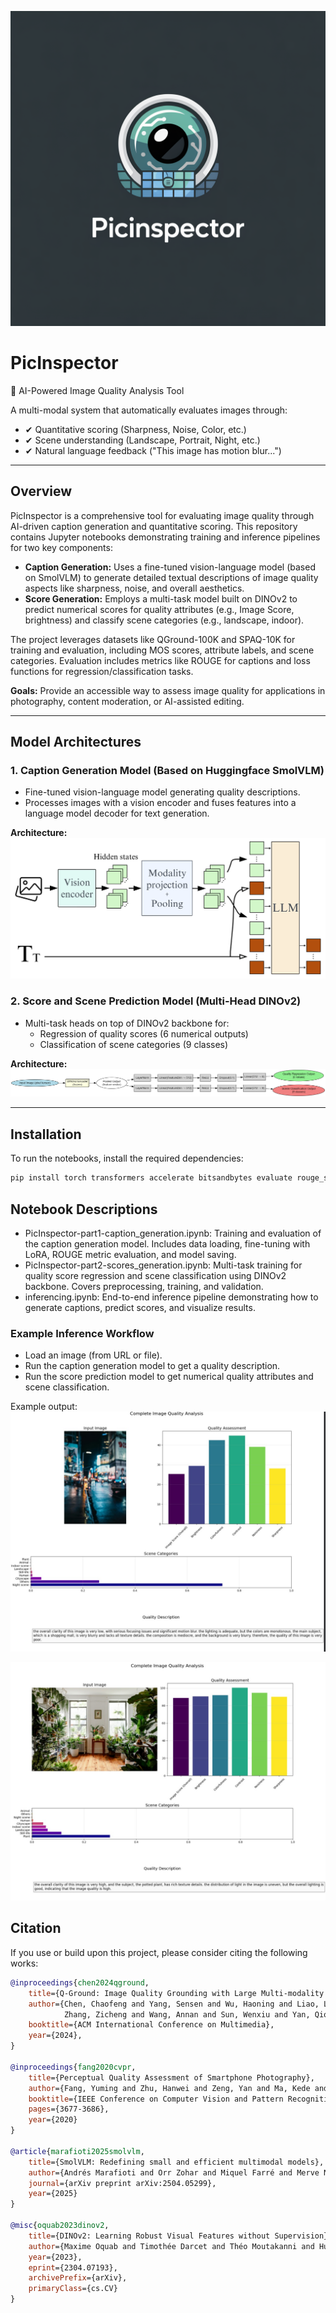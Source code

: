 ![img](https://github.com/sampadkar21/PicInspector/blob/main/images/754phzy2QcaFtnaYumbWzw.webp)
# PicInspector  
📸 AI-Powered Image Quality Analysis Tool  

A multi-modal system that automatically evaluates images through:  
- ✔ Quantitative scoring (Sharpness, Noise, Color, etc.)  
- ✔ Scene understanding (Landscape, Portrait, Night, etc.)  
- ✔ Natural language feedback ("This image has motion blur...")  

---

## Overview

PicInspector is a comprehensive tool for evaluating image quality through AI-driven caption generation and quantitative scoring. This repository contains Jupyter notebooks demonstrating training and inference pipelines for two key components:

- **Caption Generation:** Uses a fine-tuned vision-language model (based on SmolVLM) to generate detailed textual descriptions of image quality aspects like sharpness, noise, and overall aesthetics.  
- **Score Generation:** Employs a multi-task model built on DINOv2 to predict numerical scores for quality attributes (e.g., Image Score, brightness) and classify scene categories (e.g., landscape, indoor).  

The project leverages datasets like QGround-100K and SPAQ-10K for training and evaluation, including MOS scores, attribute labels, and scene categories. Evaluation includes metrics like ROUGE for captions and loss functions for regression/classification tasks.

**Goals:** Provide an accessible way to assess image quality for applications in photography, content moderation, or AI-assisted editing.

---

## Model Architectures

### 1. Caption Generation Model (Based on Huggingface SmolVLM)

- Fine-tuned vision-language model generating quality descriptions.  
- Processes images with a vision encoder and fuses features into a language model decoder for text generation.  

**Architecture:**  
![img](images/architecture_smolvlm.png)

### 2. Score and Scene Prediction Model (Multi-Head DINOv2)

- Multi-task heads on top of DINOv2 backbone for:  
  - Regression of quality scores (6 numerical outputs)  
  - Classification of scene categories (9 classes)  

**Architecture:**  
![img](images/graphviz.png)

---

## Installation

To run the notebooks, install the required dependencies:

```bash
pip install torch transformers accelerate bitsandbytes evaluate rouge_score pandas matplotlib seaborn scikit-learn
```

## Notebook Descriptions
- PicInspector-part1-caption_generation.ipynb: Training and evaluation of the caption generation model. Includes data loading, fine-tuning with LoRA, ROUGE metric evaluation, and model saving.
- PicInspector-part2-scores_generation.ipynb: Multi-task training for quality score regression and scene classification using DINOv2 backbone. Covers preprocessing, training, and validation.
- inferencing.ipynb: End-to-end inference pipeline demonstrating how to generate captions, predict scores, and visualize results.

### Example Inference Workflow
- Load an image (from URL or file).
- Run the caption generation model to get a quality description.
- Run the score prediction model to get numerical quality attributes and scene classification.

Example output:
![img](images/out1.jpg)

![img](images/out2.jpg)

## Citation

If you use or build upon this project, please consider citing the following works:

```bibtex
@inproceedings{chen2024qground,
    title={Q-Ground: Image Quality Grounding with Large Multi-modality Models}, 
    author={Chen, Chaofeng and Yang, Sensen and Wu, Haoning and Liao, Liang and 
            Zhang, Zicheng and Wang, Annan and Sun, Wenxiu and Yan, Qiong and Lin, Weisi},
    booktitle={ACM International Conference on Multimedia},
    year={2024},
}

@inproceedings{fang2020cvpr,
    title={Perceptual Quality Assessment of Smartphone Photography},
    author={Fang, Yuming and Zhu, Hanwei and Zeng, Yan and Ma, Kede and Wang, Zhou},
    booktitle={IEEE Conference on Computer Vision and Pattern Recognition},
    pages={3677-3686},
    year={2020}
}

@article{marafioti2025smolvlm,
    title={SmolVLM: Redefining small and efficient multimodal models}, 
    author={Andrés Marafioti and Orr Zohar and Miquel Farré and Merve Noyan and Elie Bakouch and Pedro Cuenca and Cyril Zakka and Loubna Ben Allal and Anton Lozhkov and Nouamane Tazi and Vaibhav Srivastav and Joshua Lochner and Hugo Larcher and Mathieu Morlon and Lewis Tunstall and Leandro von Werra and Thomas Wolf},
    journal={arXiv preprint arXiv:2504.05299},
    year={2025}
}

@misc{oquab2023dinov2,
    title={DINOv2: Learning Robust Visual Features without Supervision}, 
    author={Maxime Oquab and Timothée Darcet and Théo Moutakanni and Huy Vo and Marc Szafraniec and Vasil Khalidov and Pierre Fernandez and Daniel Haziza and Francisco Massa and Alaaeldin El-Nouby and Mahmoud Assran and Nicolas Ballas and Wojciech Galuba and Russell Howes and Po-Yao Huang and Shang-Wen Li and Ishan Misra and Michael Rabbat and Vasu Sharma and Gabriel Synnaeve and Hu Xu and Hervé Jegou and Julien Mairal and Patrick Labatut and Armand Joulin and Piotr Bojanowski},
    year={2023},
    eprint={2304.07193},
    archivePrefix={arXiv},
    primaryClass={cs.CV}
}
```
